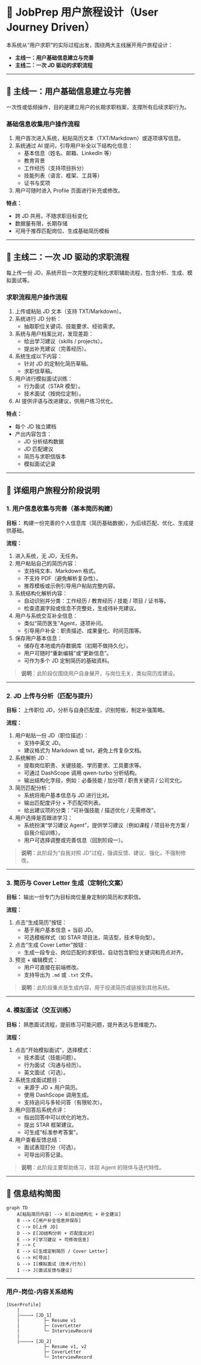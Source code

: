 # 🎯 JobPrep 用户旅程设计（User Journey Driven）

本系统从“用户求职”的实际过程出发，围绕两大主线展开用户旅程设计：

- **主线一：用户基础信息建立与完善**
- **主线二：一次 JD 驱动的求职流程**

---

## 🔹 主线一：用户基础信息建立与完善

一次性或低频操作，目的是建立用户的长期求职档案，支撑所有后续求职行为。

### 基础信息收集用户操作流程

1. 用户首次进入系统，粘贴简历文本（TXT/Markdown）或逐项填写信息。
2. 系统通过 AI 提问，引导用户补全以下结构化信息：
    - 基本信息（姓名、邮箱、LinkedIn 等）
    - 教育背景
    - 工作经历（支持项目拆分）
    - 技能列表（语言、框架、工具等）
    - 证书与奖项
3. 用户可随时进入 Profile 页面进行补充或修改。

**特点：**

- 跨 JD 共用，不随求职目标变化
- 数据量有限，长期存储
- 可用于推荐匹配岗位、生成基础简历模板

---

## 🔸 主线二：一次 JD 驱动的求职流程

每上传一份 JD，系统开启一次完整的定制化求职辅助流程，包含分析、生成、模拟面试等。

### 求职流程用户操作流程

1. 上传或粘贴 JD 文本（支持 TXT/Markdown）。
2. 系统进行 JD 分析：
    - 抽取职位关键词、技能要求、经验需求。
3. 系统与用户档案比对，发现差距：
    - 给出学习建议（skills / projects）。
    - 提出补充建议（完善经历）。
4. 系统生成以下内容：
    - 针对 JD 的定制化简历草稿。
    - 求职信草稿。
5. 用户进行模拟面试训练：
    - 行为面试（STAR 模型）。
    - 技术面试（按岗位定制）。
6. AI 提供评语与改进建议，供用户练习优化。

**特点：**

- 每个 JD 独立建档
- 产出内容包含：
  - JD 分析结构数据
  - JD 匹配建议
  - 简历与求职信版本
  - 模拟面试记录

---

## 🧩 详细用户旅程分阶段说明

### 1. 用户信息收集与完善（基本简历构建）

**目标：** 构建一份完善的个人信息库（简历基础数据），为后续匹配、优化、生成提供基础。

**流程：**

1. 进入系统，无 JD，无任务。
2. 用户粘贴自己的简历内容：
    - 支持纯文本、Markdown 格式。
    - 不支持 PDF（避免解析复杂性）。
    - 推荐模板或示例引导用户粘贴完整内容。
3. 系统结构化解析内容：
    - 自动识别并分类：工作经历 / 教育经历 / 技能 / 项目 / 证书等。
    - 检查遗漏字段或信息不完整处，生成待补充建议。
4. 用户与系统交互补全信息：
    - 类似“简历医生”Agent，逐项补问。
    - 引导用户补全：职责描述、成果量化、时间范围等。
5. 保存用户基本信息：
    - 储存在本地或内存数据库（初期不做持久化）。
    - 用户可随时“重新编辑”或“更新信息”。
    - 可作为多个 JD 定制简历的基础资料。

> **说明**：此阶段仅围绕用户自身展开，与岗位无关，类似简历库建设。

---

### 2. JD 上传与分析（匹配与提升）

**目标：** 上传职位 JD，分析与自身匹配度，识别短板，制定补强策略。

**流程：**

1. 用户粘贴一份 JD（职位描述）：
    - 支持中英文 JD。
    - 建议格式为 Markdown 或 txt，避免上传复杂文档。
2. 系统解析 JD：
    - 提取岗位职责、关键技能、学历要求、工具要求等。
    - 可通过 DashScope 调用 qwen-turbo 分析结构。
    - 输出结构化字段，例如：必备技能 / 加分项 / 职责关键词 / 公司文化。
3. 简历匹配分析：
    - 系统将用户基本信息与 JD 进行比对。
    - 输出匹配度评分 + 不匹配项列表。
    - 给出建议项的分类：“可补强技能 / 描述优化 / 无需修改”。
4. 用户选择是否跟进学习：
    - 系统扮演“学习建议 Agent”，提供学习建议（例如课程 / 项目补充方案 / 自我介绍训练）。
    - 用户可选择调整或完善信息（回到阶段一）。

> **说明**：此阶段为“自我对照 JD”过程，强调反馈、建议、强化，不强制修改。

---

### 3. 简历与 Cover Letter 生成（定制化文案）

**目标：** 输出一份专门为目标岗位量身定制的简历和求职信。

**流程：**

1. 点击“生成简历”按钮：
    - 基于用户基本信息 + 当前 JD。
    - 可选模板样式（如 STAR 项目法，简洁型，技术导向型）。
2. 点击“生成 Cover Letter”按钮：
    - 生成一段专业、岗位匹配的求职信，自动包含职位关键词和亮点对齐。
3. 预览 + 编辑模式：
    - 用户可直接在前端修改。
    - 支持导出为 `.md` 或 `.txt` 文件。

> **说明**：此阶段重点是生成内容，用于投递简历或链接到其他系统。

---

### 4. 模拟面试（交互训练）

**目标：** 熟悉面试流程，提前练习可能问题，提升表达与思维能力。

**流程：**

1. 点击“开始模拟面试”，选择模式：
    - 技术面试（技能问题）。
    - 行为面试（沟通与经历）。
    - 英文面试（可选）。
2. 系统生成面试题目：
    - 来源于 JD + 用户简历。
    - 使用 DashScope 调用生成。
    - 支持追问与多轮问答（有限轮次）。
3. 用户回答后系统点评：
    - 指出回答中可以优化的地方。
    - 提出 STAR 框架建议。
    - 可生成“标准参考答案”。
4. 用户查看反馈总结：
    - 面试表现打分（可选）。
    - 可导出问答记录。

> **说明**：此阶段主要帮助练习，体现 Agent 的陪伴与迭代特性。

---

## 🧠 信息结构简图

```mermaid
graph TD
    A[粘贴简历内容] --> B[自动结构化 + 补全建议]
    B --> C[用户补全信息并保存]
    C --> D[上传 JD]
    D --> E[JD结构分析 + 匹配度比对]
    E --> F[学习建议 + 可修改信息]
    F --> C
    E --> G[生成定制简历 / Cover Letter]
    G --> H[导出]
    G --> I[模拟面试（技术/行为）]
    I --> J[面试反馈与建议]
```

---

### 用户-岗位-内容关系结构

```text
[UserProfile]
    |
    |————→ [JD_1]
    |         ├─ Resume v1
    |         ├─ CoverLetter
    |         └─ InterviewRecord
    |
    |————→ [JD_2]
              ├─ Resume v1, v2
              ├─ CoverLetter
              └─ InterviewRecord
```
